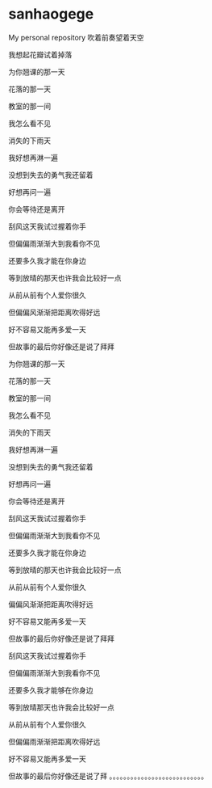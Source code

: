 # sanhaogege
My personal repository
吹着前奏望着天空

我想起花瓣试着掉落

为你翘课的那一天

花落的那一天

教室的那一间

我怎么看不见

消失的下雨天

我好想再淋一遍

没想到失去的勇气我还留着

好想再问一遍

你会等待还是离开

刮风这天我试过握着你手

但偏偏雨渐渐大到我看你不见

还要多久我才能在你身边

等到放晴的那天也许我会比较好一点

从前从前有个人爱你很久

但偏偏风渐渐把距离吹得好远

好不容易又能再多爱一天

但故事的最后你好像还是说了拜拜

为你翘课的那一天

花落的那一天

教室的那一间

我怎么看不见

消失的下雨天

我好想再淋一遍

没想到失去的勇气我还留着

好想再问一遍

你会等待还是离开

刮风这天我试过握着你手

但偏偏雨渐渐大到我看你不见

还要多久我才能在你身边

等到放晴的那天也许我会比较好一点

从前从前有个人爱你很久

偏偏风渐渐把距离吹得好远

好不容易又能再多爱一天

但故事的最后你好像还是说了拜拜

刮风这天我试过握着你手

但偏偏雨渐渐大到我看你不见

还要多久我才能够在你身边

等到放晴那天也许我会比较好一点

从前从前有个人爱你很久

但偏偏雨渐渐把距离吹得好远

好不容易又能再多爱一天

但故事的最后你好像还是说了拜
。。。。。。。。。。。。。。。。。。。。。。。。。。。
